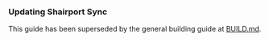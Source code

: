 ### Updating Shairport Sync

This guide has been superseded by the general building guide at [BUILD.md](https://github.com/mikebrady/shairport-sync/blob/development/BUILD.md).
